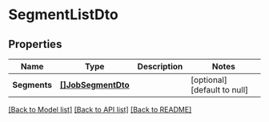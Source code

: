 # SegmentListDto

## Properties
Name | Type | Description | Notes
------------ | ------------- | ------------- | -------------
**Segments** | [**[]JobSegmentDto**](JobSegmentDto.md) |  | [optional] [default to null]

[[Back to Model list]](../README.md#documentation-for-models) [[Back to API list]](../README.md#documentation-for-api-endpoints) [[Back to README]](../README.md)



